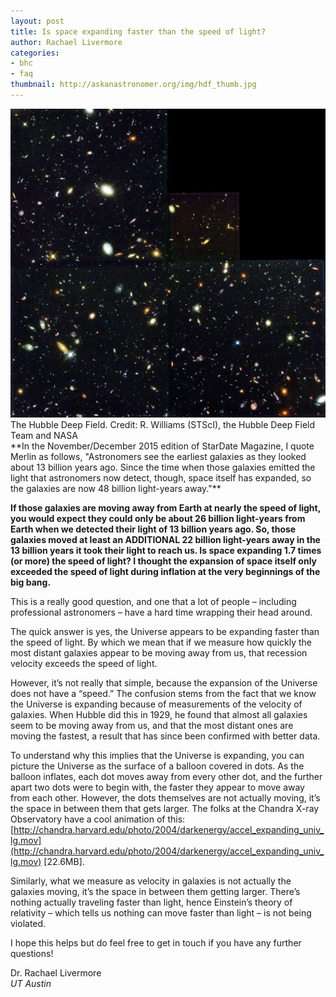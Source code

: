 ```yaml
---
layout: post
title: Is space expanding faster than the speed of light?
author: Rachael Livermore
categories:
- bhc
- faq
thumbnail: http://askanastronomer.org/img/hdf_thumb.jpg
---
```

<div class="image">
<img src="/img/hdf.jpg" alt="The Hubble Deep Field">
<div class="caption">The Hubble Deep Field. Credit: R. Williams (STScI), the Hubble Deep Field Team and NASA</div>
</div>
**In the November/December 2015 edition of StarDate Magazine, I quote Merlin as follows, "Astronomers see the earliest galaxies as they looked about 13 billion years ago. Since the time when those galaxies emitted the light that astronomers now detect, though, space itself has expanded, so the galaxies are now 48 billion light-years away."**

**If those galaxies are moving away from Earth at nearly the speed of light, you would expect they could only be about 26 billion light-years from Earth when we detected their light of 13 billion years ago. So, those galaxies moved at least an ADDITIONAL 22 billion light-years away in the 13 billion years it took their light to reach us. Is space expanding 1.7 times (or more) the speed of light? I thought the expansion of space itself only exceeded the speed of light during inflation at the very beginnings of the big bang.**


This is a really good question, and one that a lot of people – including professional astronomers – have a hard time wrapping their head around.

The quick answer is yes, the Universe appears to be expanding faster than the speed of light. By which we mean that if we measure how quickly the most distant galaxies appear to be moving away from us, that recession velocity exceeds the speed of light.

However, it’s not really that simple, because the expansion of the Universe does not have a “speed.” The confusion stems from the fact that we know the Universe is expanding because of measurements of the velocity of galaxies. When Hubble did this in 1929, he found that almost all galaxies seem to be moving away from us, and that the most distant ones are moving the fastest, a result that has since been confirmed with better data.

To understand why this implies that the Universe is expanding, you can picture the Universe as the surface of a balloon covered in dots. As the balloon inflates, each dot moves away from every other dot, and the further apart two dots were to begin with, the faster they appear to move away from each other. However, the dots themselves are not actually moving, it’s the space in between them that gets larger. The folks at the Chandra X-ray Observatory have a cool animation of this: [http://chandra.harvard.edu/photo/2004/darkenergy/accel_expanding_univ_lg.mov](http://chandra.harvard.edu/photo/2004/darkenergy/accel_expanding_univ_lg.mov) [22.6MB].

Similarly, what we measure as velocity in galaxies is not actually the galaxies moving, it’s the space in between them getting larger. There’s nothing actually traveling faster than light, hence Einstein’s theory of relativity – which tells us nothing can move faster than light – is not being violated.

I hope this helps but do feel free to get in touch if you have any further questions!

Dr. Rachael Livermore<br>
*UT Austin*
